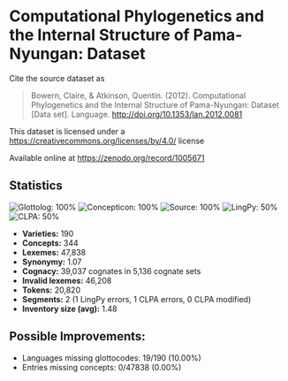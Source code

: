 # Computational Phylogenetics and the Internal Structure of Pama-Nyungan: Dataset

Cite the source dataset as

> Bowern, Claire, & Atkinson, Quentin. (2012). Computational Phylogenetics and the Internal Structure of Pama-Nyungan: Dataset [Data set]. Language. http://doi.org/10.1353/lan.2012.0081

This dataset is licensed under a https://creativecommons.org/licenses/by/4.0/ license

Available online at https://zenodo.org/record/1005671

## Statistics


![Glottolog: 100%](https://img.shields.io/badge/Glottolog-100%25-brightgreen.svg "Glottolog: 100%")
![Concepticon: 100%](https://img.shields.io/badge/Concepticon-100%25-brightgreen.svg "Concepticon: 100%")
![Source: 100%](https://img.shields.io/badge/Source-100%25-brightgreen.svg "Source: 100%")
![LingPy: 50%](https://img.shields.io/badge/LingPy-50%25-red.svg "LingPy: 50%")
![CLPA: 50%](https://img.shields.io/badge/CLPA-50%25-red.svg "CLPA: 50%")

- **Varieties:** 190
- **Concepts:** 344
- **Lexemes:** 47,838
- **Synonymy:** 1.07
- **Cognacy:** 39,037 cognates in 5,136 cognate sets
- **Invalid lexemes:** 46,208
- **Tokens:** 20,820
- **Segments:** 2 (1 LingPy errors, 1 CLPA errors, 0 CLPA modified)
- **Inventory size (avg):** 1.48

## Possible Improvements:

- Languages missing glottocodes: 19/190 (10.00%)
- Entries missing concepts: 0/47838 (0.00%)

